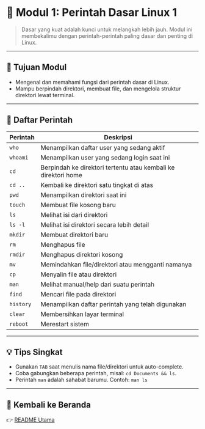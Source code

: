 # 🧱 Modul 1: Perintah Dasar Linux 1

> Dasar yang kuat adalah kunci untuk melangkah lebih jauh. Modul ini membekalimu dengan perintah-perintah paling dasar dan penting di Linux.

---

## 📌 Tujuan Modul

* Mengenal dan memahami fungsi dari perintah dasar di Linux.
* Mampu berpindah direktori, membuat file, dan mengelola struktur direktori lewat terminal.

---

## 📖 Daftar Perintah

| Perintah  | Deskripsi                                                      |
| --------- | -------------------------------------------------------------- |
| `who`     | Menampilkan daftar user yang sedang aktif                      |
| `whoami`  | Menampilkan user yang sedang login saat ini                    |
| `cd`      | Berpindah ke direktori tertentu atau kembali ke direktori home |
| `cd ..`   | Kembali ke direktori satu tingkat di atas                      |
| `pwd`     | Menampilkan direktori saat ini                                 |
| `touch`   | Membuat file kosong baru                                       |
| `ls`      | Melihat isi dari direktori                                     |
| `ls -l`   | Melihat isi direktori secara lebih detail                      |
| `mkdir`   | Membuat direktori baru                                         |
| `rm`      | Menghapus file                                                 |
| `rmdir`   | Menghapus direktori kosong                                     |
| `mv`      | Memindahkan file/direktori atau mengganti namanya              |
| `cp`      | Menyalin file atau direktori                                   |
| `man`     | Melihat manual/help dari suatu perintah                        |
| `find`    | Mencari file pada direktori                                    |
| `history` | Menampilkan daftar perintah yang telah digunakan               |
| `clear`   | Membersihkan layar terminal                                    |
| `reboot`  | Merestart sistem                                               |

---

## 💡 Tips Singkat

* Gunakan `TAB` saat menulis nama file/direktori untuk auto-complete.
* Coba gabungkan beberapa perintah, misal: `cd Documents && ls`.
* Perintah `man` adalah sahabat barumu. Contoh: `man ls`

---

## 🔗 Kembali ke Beranda

👉 [README Utama](../README.md)
